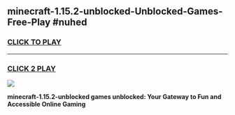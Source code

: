 
## minecraft-1.15.2-unblocked-Unblocked-Games-Free-Play #nuhed
<h3>
<a href="https://us.freeplayer.one?title=minecraft-1.15.2-unblocked&ref=9M">CLICK TO PLAY</a></h3>
<hr>

<h3>
<a href="https://us.freeplayer.one?title=minecraft-1.15.2-unblocked&ref=9M">CLICK 2 PLAY</a>
  
</h3>

<a href="https://us.freeplayer.one?title=minecraft-1.15.2-unblocked&ref=9M"><img src="https://clearcache.store/games.png"></a>


**minecraft-1.15.2-unblocked games unblocked: Your Gateway to Fun and Accessible Online Gaming**
